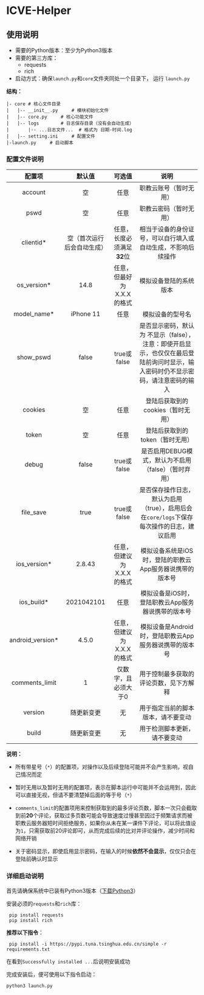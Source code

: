 # ICVE-Helper

## 使用说明

- 需要的Python版本：至少为Python3版本
- 需要的第三方库：
  - requests
  - rich
- 启动方式：确保`launch.py`和`core`文件夹同处一个目录下， 运行 `launch.py`

**结构：**

```
|- core	# 核心文件目录
|	|-- __init__.py		# 模块初始化文件
|	|-- core.py		# 核心功能文件
|	|-- logs		# 日志保存目录（没有会自动生成）
|	    |-- ...日志文件...  # 格式为 日期-时间.log
|	|-- setting.ini 	# 配置文件
|-launch.py		# 启动脚本
```



### 配置文件说明

|      配置项      |           默认值           |           可选值           |                             说明                             |
| :--------------: | :------------------------: | :------------------------: | :----------------------------------------------------------: |
|     account      |             空             |            任意            |                    职教云账号（暂时无用）                    |
|       pswd       |             空             |            任意            |                    职教云密码（暂时无用）                    |
|    clientid*     | 空（首次运行后会自动生成） | 任意，长度必须满足**32**位 | 相当于设备的身份证号，可以自行填入或自动生成，不影响后续操作 |
|   os_version*    |            14.8            | 任意，但最好为X.X.X的格式  |                    模拟设备登陆的系统版本                    |
|   model_name*    |         iPhone 11          |            任意            |                       模拟设备的型号名                       |
|    show_pswd     |           false            |        true或false         | 是否显示密码，默认为 不显示（false），注意：即使开启显示，也仅仅在最后登陆前询问时显示，输入密码时仍不显示密码，请注意密码的输入 |
|     cookies      |             空             |            任意            |              登陆后获取到的cookies（暂时无用）               |
|      token       |             空             |            任意            |               登陆后获取到的token（暂时无用）                |
|      debug       |           false            |        true或false         |     是否启用DEBUG模式，默认为不启用（false）（暂时弃用）     |
|    file_save     |            true            |        true或false         | 是否保存操作日志，默认为启用（true），启用后会在`core/logs`下保存每次操作的日志，建议启用 |
|   ios_version*   |           2.8.43           | 任意，但建议为X.X.X的格式  |   模拟设备系统是iOS时，登陆的职教云App服务器说携带的版本号   |
|    ios_build*    |         2021042101         |            任意            |      模拟设备是iOS时，登陆职教云App服务器说携带的版本号      |
| android_version* |           4.5.0            | 任意，但建议为X.X.X的格式  |    模拟设备是Android时，登陆职教云App服务器说携带的版本号    |
|  comments_limit  |             1              |    仅数字，且必须大于0     |            用于控制最多获取的评论页数，见下方解释            |
|     version      |         随更新变更         |             无             |              用于指定当前的脚本版本，请不要变动              |
|      build       |         随更新变更         |             无             |                 用于检测脚本更新，请不要变动                 |

**说明：**

- 所有带星号（`*`）的配置项，对操作以及后续登陆可能并不会产生影响，视自己情况而定
- 暂时无用以及暂时无用的配置项，表示在脚本运行中可能并不会运用到，因此可以直接无视，但请不要清楚掉后面的等于号（`*`）
- `comments_limit`的配置项用来控制获取到的最多评论页数，脚本一次只会截取到前**20**个评论，获取过多页数可能会导致速度过慢甚至因过于频繁请求而被职教云服务器短时间拒绝服务，如果你从未在某一课件下评论，可以将此值设为`1`，只需获取前20评论即可，从而完成后续的比对并评论操作，减少时间和网络开销

- 关于密码显示，即使启用显示密码，在输入的时候**依然不会显示**，仅仅只会在登陆前确认时显示

### 详细启动说明

首先请确保系统中已装有Python3版本（[下载Python3](https://www.python.org/downloads/)）




安装必须的`requests`和`rich`库：

```shell
 pip install requests
 pip install rich
```

**推荐以下指令**：

```shell
 pip install -i https://pypi.tuna.tsinghua.edu.cn/simple -r requirements.txt
```



在看到`Successfully installed ...`后说明安装成功

完成安装后，便可使用以下指令启动：

```shell
python3 launch.py
```




